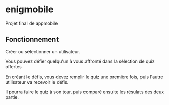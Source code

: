 # enigmobile

Projet final de appmobile

## Fonctionnement

Créer ou sélectionner un utilisateur.

Vous pouvez défier quelqu'un à vous affronté dans la sélection de quiz offertes

En créant le défis, vous devez remplir le quiz une première fois, puis l'autre utilisateur va recevoir le défis.

Il pourra faire le quiz à son tour, puis comparé ensuite les résulats des deux partie.
